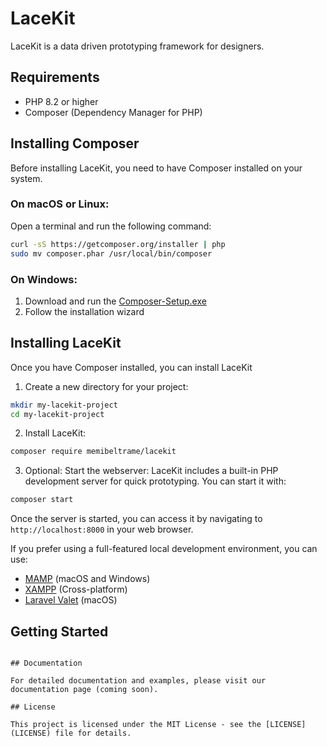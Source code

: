 # LaceKit

LaceKit is a data driven prototyping framework for designers.

## Requirements

- PHP 8.2 or higher
- Composer (Dependency Manager for PHP)

## Installing Composer

Before installing LaceKit, you need to have Composer installed on your system.

### On macOS or Linux:
Open a terminal and run the following command:
```bash
curl -sS https://getcomposer.org/installer | php
sudo mv composer.phar /usr/local/bin/composer
```

### On Windows:
1. Download and run the [Composer-Setup.exe](https://getcomposer.org/Composer-Setup.exe)
2. Follow the installation wizard

## Installing LaceKit

Once you have Composer installed, you can install LaceKit

1. Create a new directory for your project:
```bash
mkdir my-lacekit-project
cd my-lacekit-project
```

2. Install LaceKit: 
```bash
composer require memibeltrame/lacekit
```

3. Optional: Start the webserver:
LaceKit includes a built-in PHP development server for quick prototyping. You can start it with:
```bash
composer start
```
Once the server is started, you can access it by navigating to `http://localhost:8000` in your web browser.


If you prefer using a full-featured local development environment, you can use:
- [MAMP](https://www.mamp.info/) (macOS and Windows)
- [XAMPP](https://www.apachefriends.org/) (Cross-platform)
- [Laravel Valet](https://laravel.com/docs/valet) (macOS)


## Getting Started

```

## Documentation

For detailed documentation and examples, please visit our documentation page (coming soon).

## License

This project is licensed under the MIT License - see the [LICENSE](LICENSE) file for details.